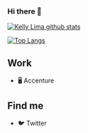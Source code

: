### Hi there 👋

  [![Kelly Lima github stats](https://github-readme-stats.vercel.app/api?username=keelylima)](https://github.com/keelylima/github-readme-stats)
  
  [![Top Langs](https://github-readme-stats.vercel.app/api/top-langs/?username=keelylima&layout=compact)](https://github.com/keelylima/github-readme-stats)




## Work

* 🖥 Accenture

## Find me

* 🐦 Twitter
